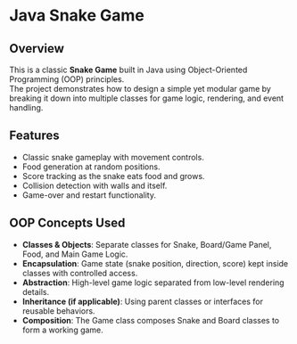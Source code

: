 
# Java Snake Game

## Overview
This is a classic **Snake Game** built in Java using Object-Oriented Programming (OOP) principles.  
The project demonstrates how to design a simple yet modular game by breaking it down into multiple classes for game logic, rendering, and event handling.

## Features
- Classic snake gameplay with movement controls.
- Food generation at random positions.
- Score tracking as the snake eats food and grows.
- Collision detection with walls and itself.
- Game-over and restart functionality.

## OOP Concepts Used
- **Classes & Objects**: Separate classes for Snake, Board/Game Panel, Food, and Main Game Logic.
- **Encapsulation**: Game state (snake position, direction, score) kept inside classes with controlled access.
- **Abstraction**: High-level game logic separated from low-level rendering details.
- **Inheritance (if applicable)**: Using parent classes or interfaces for reusable behaviors.
- **Composition**: The Game class composes Snake and Board classes to form a working game.
